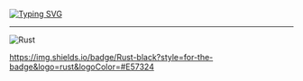 <a href="https://git.io/typing-svg"><img src="https://readme-typing-svg.demolab.com?font=Fira+Code&size=40&pause=1000&center=true&width=600&height=70&lines=Hi%2C+I'm+Answet+%F0%9F%91%8B;Se+viene+BOOOOOCAA" alt="Typing SVG" /></a>

---
![Rust](https://img.shields.io/badge/rust-%23000000.svg?style=for-the-badge&logo=rust&logoColor=white)

https://img.shields.io/badge/Rust-black?style=for-the-badge&logo=rust&logoColor=#E57324

<!--
**answet/answet** is a ✨ _special_ ✨ repository because its `README.md` (this file) appears on your GitHub profile.

Here are some ideas to get you started:

- 🔭 I’m currently working on ...
- 🌱 I’m currently learning ...
- 👯 I’m looking to collaborate on ...
- 🤔 I’m looking for help with ...
- 💬 Ask me about ...
- 📫 How to reach me: ...
- 😄 Pronouns: ...
- ⚡ Fun fact: ...
-->
